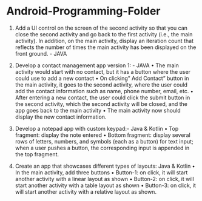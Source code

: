 # Android-Programming-Folder

1. Add a UI control on the screen of the second activity so that you can close the second activity and go back to the first activity (i.e., the main activity). In addition, on the main activity, display an iteration count that reflects the number of times the main activity has been displayed on the front ground. - JAVA

2. Develop a contact management app version 1: - JAVA
•	The main activity would start with no contact, but it has a button where the user could use to add a new contact
•	On clicking” Add Contact” button in the main activity, it goes to the second activity, where the user could add the contact information such as name, phone number, email, etc.
•	After entering a new contact, the user could click the submit button in the second activity, which the second activity will be closed, and the app goes back to the main activity
•	The main activity now should display the new contact information.

3. Develop a notepad app with custom keypad:- Java & Kotlin
•	Top fragment: display the note entered
•	Bottom fragment: display several rows of letters, numbers, and symbols (each as a button) for text input; when a user pushes a button, the corresponding input is appended in the top fragment.

4. Create an app that showcases different types of layouts: Java & Kotlin
•	In the main activity, add three buttons
•	Button-1: on click, it will start another activity with a linear layout as shown
•	Button-2: on click, it will start another activity with a table layout as shown
•	Button-3: on click, it will start another activity with a relative layout as shown.

